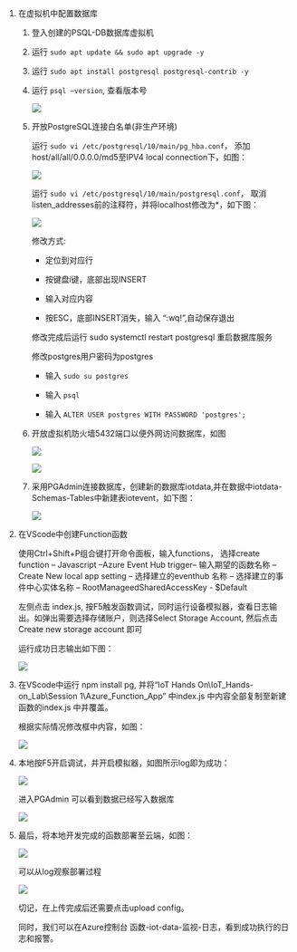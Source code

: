 1.  在虚拟机中配置数据库

    1.  登入创建的PSQL-DB数据库虚拟机

    2.  运行 `sudo apt update && sudo apt upgrade -y`

    3.  运行 `sudo apt install postgresql postgresql-contrib -y`

    4.  运行 `psql –version`, 查看版本号

        ![](media/e4b297c97a7b3dd9f2083e1a3ddffd61.png)

    5.  开放PostgreSQL连接白名单(非生产环境)

        运行 `sudo vi /etc/postgresql/10/main/pg_hba.conf`，
        添加 host/all/all/0.0.0.0/md5至IPV4 local connection下，如图：

        ![](media/2d72e12e4d253ef80e0da24e53c6a1d3.png)

        运行 `sudo vi /etc/postgresql/10/main/postgresql.conf`，
        取消listen_addresses前的注释符，并将localhost修改为\*，如下图：

        ![](media/372ac9556a8c376c94fef74d1b0f16cd.png)

        修改方式:

        -   定位到对应行

        -   按键盘i键，底部出现INSERT

        -   输入对应内容

        -   按ESC，底部INSERT消失，输入 “:wq!”,自动保存退出

        修改完成后运行 sudo systemctl restart postgresql 重启数据库服务

        修改postgres用户密码为postgres

        -   输入 `sudo su postgres`

        -   输入 `psql`

        -   输入 `ALTER USER postgres WITH PASSWORD 'postgres';`

    1.  开放虚拟机防火墙5432端口以便外网访问数据库，如图

        ![](media/f354bc5054e48be9ae3a83c203a7043a.png)

        ![](media/7f27265dceea69d6ff13a377590ffb7e.png)

    2.  采用PGAdmin连接数据库，创建新的数据库iotdata,并在数据中iotdata-Schemas-Tables中新建表iotevent，如下图：

        ![](media/bea9f282735202408a65d00cf405fda0.png)

1.  在VScode中创建Function函数

    使用Ctrl+Shift+P组合键打开命令面板，输入functions， 选择create function –
    Javascript –Azure Event Hub trigger– 输入期望的函数名称 – Create New local
    app setting – 选择建立的eventhub 名称 – 选择建立的事件中心实体名称 –
    RootManageedSharedAccessKey - \$Default

    左侧点击 index.js,
    按F5触发函数调试，同时运行设备模拟器，查看日志输出。如弹出需要选择存储账户，则选择Select
    Storage Account, 然后点击Create new storage account 即可

    运行成功日志输出如下图：

    ![](media/32d035d5de560524f6f7828845a3222a.png)

2.  在VScode中运行 npm install pg, 并将“IoT Hands On\\IoT_Hands-on_Lab\\Session
    1\\Azure_Function_App” 中index.js 中内容全部复制至新建函数的index.js
    中并覆盖。

    根据实际情况修改框中内容，如图：

    ![](media/eba7f1b44ca35cdc37b1560e1a3dccc5.png)

3.  本地按F5开启调试，并开启模拟器，如图所示log即为成功：

    ![](media/ba5b531f5a07bcec00d8f24f342ccc9a.png)

    进入PGAdmin 可以看到数据已经写入数据库

    ![](media/f12865e74f78c16533bd6690b27e9882.png)

4.  最后，将本地开发完成的函数部署至云端，如图：

    ![](media/96289e3325ff5df0b5090e9361757935.png)

    可以从log观察部署过程

    ![](media/bf20c49528111862b4346e575f767797.png)

    切记，在上传完成后还需要点击upload config。

    同时，我们可以在Azure控制台
    函数-iot-data-监视-日志，看到成功执行的日志和报警。
